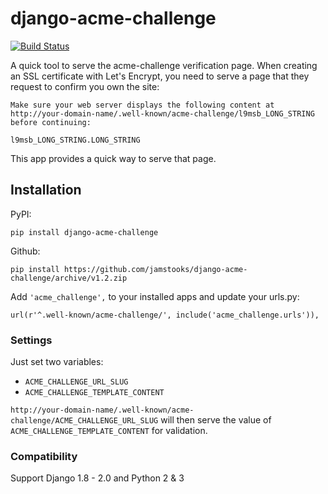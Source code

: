 # django-acme-challenge

[![Build Status](https://travis-ci.org/jamstooks/django-acme-challenge.svg?branch=master)](https://travis-ci.org/jamstooks/django-acme-challenge)

A quick tool to serve the acme-challenge verification page. When creating an SSL certificate with Let's Encrypt, you need to serve a page that they request to confirm you own the site:

    Make sure your web server displays the following content at
    http://your-domain-name/.well-known/acme-challenge/l9msb_LONG_STRING before continuing:

    l9msb_LONG_STRING.LONG_STRING

This app provides a quick way to serve that page.

## Installation

PyPI:

    pip install django-acme-challenge
    
Github:

    pip install https://github.com/jamstooks/django-acme-challenge/archive/v1.2.zip

Add `'acme_challenge',` to your installed apps and update your urls.py:

    url(r'^.well-known/acme-challenge/', include('acme_challenge.urls')),

### Settings

Just set two variables:

  - `ACME_CHALLENGE_URL_SLUG`
  - `ACME_CHALLENGE_TEMPLATE_CONTENT`
  
`http://your-domain-name/.well-known/acme-challenge/ACME_CHALLENGE_URL_SLUG`
will then serve the value of `ACME_CHALLENGE_TEMPLATE_CONTENT`
for validation.

### Compatibility

Support Django 1.8 - 2.0 and Python 2 & 3